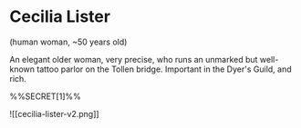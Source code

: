 # Cecilia Lister
(human woman, ~50 years old)

An elegant older woman, very precise, who runs an unmarked but well-known tattoo parlor on the Tollen bridge. Important in the Dyer's Guild, and rich.

%%SECRET[1]%%

![[cecilia-lister-v2.png]]
